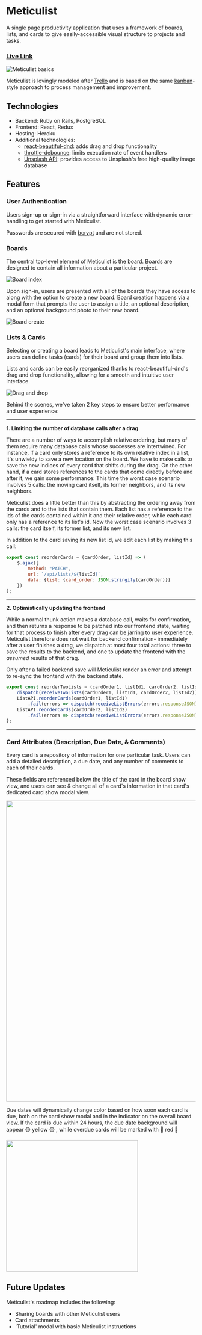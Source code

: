 # Meticulist

A single page productivity application that uses a framework of boards, lists, and cards to give easily-accessible visual structure to projects and tasks.

### [Live Link](https://meticulist.herokuapp.com/#/)

![Meticulist basics](https://meticulist-seeds.s3-us-west-1.amazonaws.com/Meticulist_basics_2.png)

Meticulist is lovingly modeled after [Trello](www.trello.com) and is based on the same [kanban](https://en.wikipedia.org/wiki/Kanban_(development))-style approach to process management and improvement.

## Technologies

* Backend: Ruby on Rails, PostgreSQL
* Frontend: React, Redux
* Hosting: Heroku
* Additional technologies:
  * [react-beautiful-dnd](https://github.com/atlassian/react-beautiful-dnd): adds drag and drop functionality
  * [throttle-debounce](https://www.npmjs.com/package/throttle-debounce): limits execution rate of event handlers
  * [Unsplash API](https://unsplash.com/developers): provides access to Unsplash's free high-quality image database

## Features
### User Authentication

Users sign-up or sign-in via a straightforward interface with dynamic error-handling to get started with Meticulist.

Passwords are secured with [bcrypt](https://rubygems.org/gems/bcrypt) and are not stored.

### Boards

The central top-level element of Meticulist is the board. Boards are designed to contain all information about a particular project.

![Board index](https://meticulist-seeds.s3-us-west-1.amazonaws.com/SiteAssets/Board+index.png)

Upon sign-in, users are presented with all of the boards they have access to along with the option to create a new board. Board creation happens via a modal form that prompts the user to assign a title, an optional description, and an optional background photo to their new board.

![Board create](https://meticulist-seeds.s3-us-west-1.amazonaws.com/SiteAssets/Board+create.png)

### Lists & Cards

Selecting or creating a board leads to Meticulist's main interface, where users can define tasks (cards) for their board and group them into lists.

Lists and cards can be easily reorganized thanks to react-beautiful-dnd's drag and drop functionality, allowing for a smooth and intuitive user interface.

![Drag and drop](https://meticulist-seeds.s3-us-west-1.amazonaws.com/SiteAssets/Kapture+2020-07-01+at+2.35.38.gif)

Behind the scenes, we've taken 2 key steps to ensure better performance and user experience:

***

**1. Limiting the number of database calls after a drag**

There are a number of ways to accomplish relative ordering, but many of them require many database calls whose successes are intertwined. For instance, if a card only stores a reference to its own relative index in a list, it's unwieldy to save a new location on the board. We have to make calls to save the new indices of every card that shifts during the drag. On the other hand, if a card stores references to the cards that come directly before and after it, we gain some performance: This time the worst case scenario involves 5 calls: the moving card itself, its former neighbors, and its new neighbors.

Meticulist does a little better than this by abstracting the ordering away from the cards and to the lists that contain them. Each list has a reference to the ids of the cards contained within it and their relative order, while each card only has a reference to its list's id. Now the worst case scenario involves 3 calls: the card itself, its former list, and its new list.

In addition to the card saving its new list id, we edit each list by making this call:
```javascript
export const reorderCards = (cardOrder, listId) => (
    $.ajax({
        method: "PATCH",
        url: `/api/lists/${listId}`,
        data: {list: {card_order: JSON.stringify(cardOrder)}}
    })
);
```

***

**2. Optimistically updating the frontend**

While a normal thunk action makes a database call, waits for confirmation, and then returns a response to be patched into our frontend state, waiting for that process to finish after every drag can be jarring to user experience. Meticulist therefore does not wait for backend confirmation- immediately after a user finishes a drag, we dispatch at most four total actions: three to save the results to the backend, and one to update the frontend with the _assumed_ results of that drag.

Only after a failed backend save will Meticulist render an error and attempt to re-sync the frontend with the backend state.

```javascript
export const reorderTwoLists = (cardOrder1, listId1, cardOrder2, listId2) => (dispatch) => {
    dispatch(receiveTwoLists(cardOrder1, listId1, cardOrder2, listId2))
    ListAPI.reorderCards(cardOrder1, listId1)
        .fail(errors => dispatch(receiveListErrors(errors.responseJSON)))
    ListAPI.reorderCards(cardOrder2, listId2)
        .fail(errors => dispatch(receiveListErrors(errors.responseJSON)))
};
```

***

### Card Attributes (Description, Due Date, & Comments)

Every card is a repository of information for one particular task. Users can add a detailed description, a due date, and any number of comments to each of their cards.

These fields are referenced below the title of the card in the board show view, and users can see & change all of a card's information in that card's dedicated card show modal view.

<img src="https://meticulist-seeds.s3-us-west-1.amazonaws.com/SiteAssets/Card+show.png" width="800">

Due dates will dynamically change color based on how soon each card is due, both on the card show modal and in the indicator on the overall board view. If the card is due within 24 hours, the due date background will appear 🟡 yellow 🟡 , while overdue cards will be marked with 🔴 red 🔴 

<img src="https://meticulist-seeds.s3-us-west-1.amazonaws.com/SiteAssets/Due+dates.png" width="350">

## Future Updates

Meticulist's roadmap includes the following:
* Sharing boards with other Meticulist users
* Card attachments
* 'Tutorial' modal with basic Meticulist instructions
